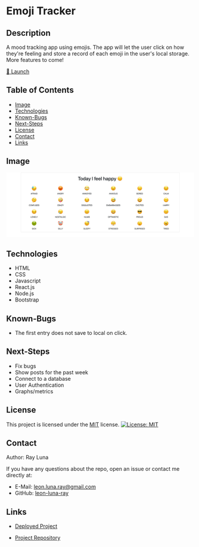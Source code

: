 # Emoji Tracker

## Description

A mood tracking app using emojis. The app will let the user click on how they're feeling and store a record of each emoji in the user's local storage. More features to come!

[🚀 Launch](https://leon-luna-ray.github.io/emoji-tracker)

## Table of Contents

- [Image](#image)
- [Technologies](#technologies)
- [Known-Bugs](#known-bugs)
- [Next-Steps](#next-steps)
- [License](#license)
- [Contact](#contact)
- [Links](#links)

## Image

![Screenshot](./public/assets/emoji-tracker.png)

## Technologies

- HTML
- CSS
- Javascript
- React.js
- Node.js
- Bootstrap

## Known-Bugs

- The first entry does not save to local on click.

## Next-Steps

- Fix bugs
- Show posts for the past week
- Connect to a database
- User Authentication
- Graphs/metrics

## License

This project is licensed under the [MIT](https://opensource.org/licenses/MIT) license.
[![License: MIT](https://img.shields.io/badge/License-MIT-yellow.svg)](https://opensource.org/licenses/MIT)

## Contact

Author: Ray Luna

If you have any questions about the repo, open an issue or contact me directly at:

- E-Mail: leon.luna.ray@gmail.com
- GitHub: [leon-luna-ray](https://github.com/leon-luna-ray)

## Links

- [Deployed Project](https://leon-luna-ray.github.io/emoji-tracker)

- [Project Repository](https://github.com/leon-luna-ray/emoji-tracker)

